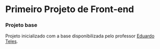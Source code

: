 # Primeiro Projeto de Front-end


### Projeto base
Projeto inicializado com a base disponibilizada pelo professor [Eduardo Teles](https://github.com/eduardoteles/vuecrud).
